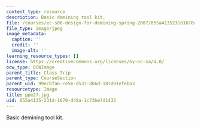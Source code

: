 ```yaml
---
content_type: resource
description: Basic demining tool kit.
file: /courses/ec-s06-design-for-demining-spring-2007/055a4135231d1670d48a1c73be7d1435_ppe27.jpg
file_type: image/jpeg
image_metadata:
  caption: ''
  credit: ''
  image-alt: ''
learning_resource_types: []
license: https://creativecommons.org/licenses/by-nc-sa/4.0/
ocw_type: OCWImage
parent_title: Class Trip
parent_type: CourseSection
parent_uid: 99ecbfa6-ce5e-d537-8b6d-181d91efeba3
resourcetype: Image
title: ppe27.jpg
uid: 055a4135-231d-1670-d48a-1c73be7d1435
---
```

Basic demining tool kit.